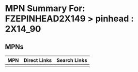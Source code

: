 



# MPN Summary For: FZEPINHEAD2X149 > pinhead : 2X14_90

## MPNs
  

|MPN|Direct Links|Search Links|
| :--- | :--- | :--- |
||||
